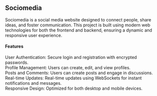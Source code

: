 <h2>Sociomedia</h2>
Sociomedia is a social media website designed to connect people, share ideas, and foster communication. This project is built using modern web technologies for both the frontend and backend, ensuring a dynamic and responsive user experience.

<h4>Features</h4>
User Authentication: Secure login and registration with encrypted passwords.
<br>
Profile Management: Users can create, edit, and view profiles.
<br>
Posts and Comments: Users can create posts and engage in discussions.
<br>
Real-time Updates: Real-time updates using WebSockets for instant notifications and messages.
<br>
Responsive Design: Optimized for both desktop and mobile devices.
